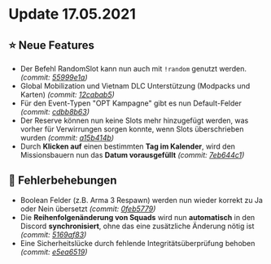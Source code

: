 # Update 17.05.2021

## ⭐ Neue Features

* Der Befehl RandomSlot kann nun auch mit `!random` genutzt werden. _(commit:_ [_55999e1a_](https://github.com/Alf-Melmac/slotbotServer/commit/55999e1a4fd2787d94316f7c1b443543a49e7052)_)_
* Global Mobilization und Vietnam DLC Unterstützung (Modpacks und Karten) _(commit:_ [_12cabab5_](https://github.com/Alf-Melmac/slotbotServer/commit/12cabab551ab9eac2054b3ab9fdf84a791a21ff2)_)_
* Für den Event-Typen "OPT Kampagne" gibt es nun Default-Felder _(commit:_ [_cdbb8b63_](https://github.com/Alf-Melmac/slotbotServer/commit/cdbb8b6366f9b059a07c7ca4dd660bf64ba97f4e)_)_
* Der Reserve können nun keine Slots mehr hinzugefügt werden, was vorher für Verwirrungen sorgen konnte, wenn Slots überschrieben wurden _(commit:_ [_a15b414b_](https://github.com/Alf-Melmac/slotbotServer/commit/a15b414b639ea86fa6db67534ad953bc702cc0ec)_)_
* Durch **Klicken auf** einen bestimmten **Tag im Kalender**, wird den Missionsbauern nun das **Datum vorausgefüllt** _(commit:_ [_7eb644c1_](https://github.com/Alf-Melmac/slotbotServer/commit/7eb644c1e8b059811658f308c50a9811abfb5b72)_)_

## 🐞 Fehlerbehebungen

* Boolean Felder (z.B. Arma 3 Respawn) werden nun wieder korrekt zu Ja oder Nein übersetzt _(commit:_ [_0feb5779_](https://github.com/Alf-Melmac/slotbotServer/commit/0feb57796f00a674dca015b5d2cd1facd10c2b71)_)_
* Die **Reihenfolgenänderung von Squads** wird nun **automatisch** in den Discord **synchronisiert**, ohne das eine zusätzliche Änderung nötig ist _(commit:_ [_5169af83_](https://github.com/Alf-Melmac/slotbotServer/commit/5169af8370e107eece91b69c8247f344e26b3a36)_)_
* Eine Sicherheitslücke durch fehlende Integritätsüberprüfung behoben _(commit:_ [_e5ea6519_](https://github.com/Alf-Melmac/slotbotServer/commit/e5ea65199d9169d5406e57a14c648a1c4bb26ab5)_)_
